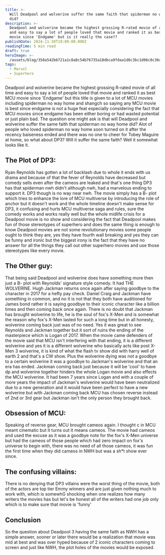```yaml
---
title: >-
  Will Deadpool and wolverine suffer the same faith that spiderman no way home
  did?
description: >-
  Deadpool and wolverine became the highest grossing R-rated movie of all time
  and easy to say a lot of people loved that movie and ranked it as best MCU
  movie since 'Endgame' but is it really the case??
publishDate: 2024-11-30T19:00:00.000Z
readingTime: 5 min read
draft: true
heroImage: >-
  /assets/blog/358a542b6721a1c8a8c54b76735a18dbca9fdaa1d6c3bc1d06c0c36c28abfe3d._SX1080_FMjpg_.jpg
tags:
  - Marvel
  - Superhero
---
```


Deadpool and wolverine became the highest grossing R-rated movie of all time and easy to say a lot of people loved that movie and ranked it as best MCU movie since 'Endgame' but this title is given to a lot of MCU movies including spiderman no way home and shangch so saying any MCU movie is best since endgame is not a huge feat especially considering the fact that MCU movies since endgame has been either boring or had wasted potential or just plain bad. The question one might ask is that will Deadpool and wolverine suffer the same faith that spiderman no way home did? Alot of people who loved spiderman no way home soon turned on it after the recency baiseness ended and there was no one to cheer for Tobey Maguire at home, so what about DP3? Will it suffer the same faith? Well it somewhat looks like it.

## The Plot of DP3:

Ryan Reynolds has gotten a lot of backlash due to whole it ends with us drama and because of that the fever of Reynolds have decreased but comedy sells even after the cameos are leaked and that's one thing DP3 has that spiderman nwh didn't although nwh, had a marvelous ending to support it. DP3 though is no way near nwh. The movie simply has a B- plot which tries to enhance the lore of MCU multiverse by introducing the role of anchor but it doesn't work and the whole timeline doesn't make sense for DP3, it confusing and hurts MCU multiverse saga and rules, sure the comedy works and works really well but the whole midlife crisis for a Deadpool movie is no show and considering the fact that Deadpool makes fun of those stereotypes of superhero and does the same thing is enough to know Deadpool movies are not some revolutionary movies some people ought to think they are, yes they have fourth wall breaking and yes they can be funny and ironic but the biggest irony is the fact that they have no answer for all the things they call out other superhero movies and use those stereotypes like every movie.

## The Other guy:

That being said Deadpool and wolverine does have something more then just a B- plot with Reynolds' signature style comedy. It had THE WOLVERINE. Hugh Jackman returns once again after saying goodbye to the character in 2017 for a hefty pay check. Daniel Craig and Jackman have something in common, and no it is not that they both have auditioned for James bond rather it is saying goodbye to their iconic character like a billion times and then coming back once again. There is no doubt that Jackman has brought wolverine to life, he is the soul of fox's X-Men and is somewhat the reason why fox's X-Men lasted for such a long time but in all honesty, wolverine coming back just was of no need. Yes it was great to see Reynolds and Jackman together but it sort of ruins the ending of the masterpiece which is Logan of 2017. When the movie came defenders of the movie said that MCU isn't interfering with that ending, it is a different wolverine and yes it is a different wolverine who basically acts like post X-Men 3 wolverine, it is kind of what the flash tv show did with harry well of earth 2 and that's a CW show. Plus the wolverine dying was not a goodbye to a certain wolverine it was a goodbye to Jackman's wolverine and that an era has ended. Jackman coming back just because it will be 'cool' to have dp and wolverine together hinders the whole Logan movie and also effects the MCU wolverine. It had been 7 years since Logan and with a couple of more years the impact of Jackman's wolverine would have been neutralized due to a new generation and it would have been perfect to have a new wolverine but with Jackman coming back MCU has chosen reverse instead of 2nd or 3rd gear but Jackman isn't the only person they brought back.

## Obsession of MCU:

Speaking of reverse gear, MCU brought cameos again. I thought c in MCU meant cinematic but it turns out it means cameos. The movie had cameos and used the excuse as it was a goodbye note for the fox's X-Men universe but had the cameos of those people which had zero impact on fox's universe to begin with, there was no need of all those cameos, it was fun the first time when they did cameos in NWH but was a sh\*t show ever since.

## The confusing villains:

There is no denying that DP3 villains were the worst thing of the movie, both of the actors are top tier Emmy winners and are just given nothing much to work with, which is somewhG shocking when one realizes how many writers the movies has but let's be honest all of the writers had one job only which is to make sure that movie is 'funny'

## Conclusion

So the question about Deadpool 3 having the same faith as NWH has a simple answer, sooner or later there would be a realization that movie was mid at best and was over hyped because of 2 iconic characters coming to screen and just like NWH, the plot holes of the movies would be exposed.
